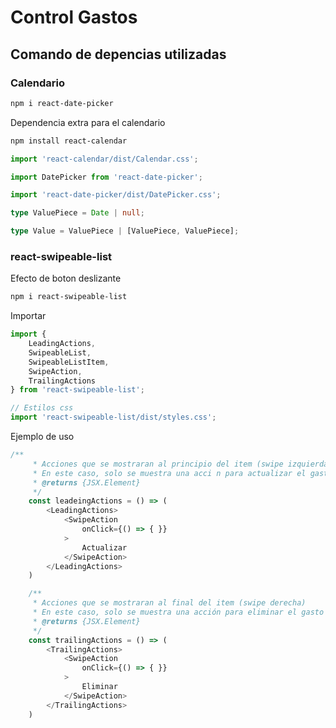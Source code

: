 # Control Gastos

## Comando de depencias utilizadas
### Calendario
```bash
npm i react-date-picker
```
Dependencia extra para el calendario
```bash
npm install react-calendar
```

```ts
import 'react-calendar/dist/Calendar.css';

import DatePicker from 'react-date-picker';

import 'react-date-picker/dist/DatePicker.css';

type ValuePiece = Date | null;

type Value = ValuePiece | [ValuePiece, ValuePiece];

```
### react-swipeable-list 
Efecto de boton deslizante
```bash
npm i react-swipeable-list
```

Importar

```ts
import {
    LeadingActions,
    SwipeableList,
    SwipeableListItem,
    SwipeAction,
    TrailingActions
} from 'react-swipeable-list';

// Estilos css
import 'react-swipeable-list/dist/styles.css';

```
Ejemplo de uso
```ts
/**
     * Acciones que se mostraran al principio del item (swipe izquierda)
     * En este caso, solo se muestra una acci n para actualizar el gasto
     * @returns {JSX.Element}
     */
    const leadeingActions = () => (
        <LeadingActions>
            <SwipeAction
                onClick={() => { }}
            >
                Actualizar
            </SwipeAction>
        </LeadingActions>
    )

    /**     
     * Acciones que se mostraran al final del item (swipe derecha)
     * En este caso, solo se muestra una acción para eliminar el gasto
     * @returns {JSX.Element}
     */
    const trailingActions = () => (
        <TrailingActions>
            <SwipeAction
                onClick={() => { }}
            >
                Eliminar
            </SwipeAction>
        </TrailingActions>
    )

```


